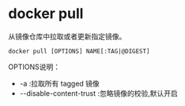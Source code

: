 # docker pull

从镜像仓库中拉取或者更新指定镜像。

```shell
docker pull [OPTIONS] NAME[:TAG|@DIGEST]
```

OPTIONS说明：

* -a :拉取所有 tagged 镜像
* --disable-content-trust :忽略镜像的校验,默认开启
